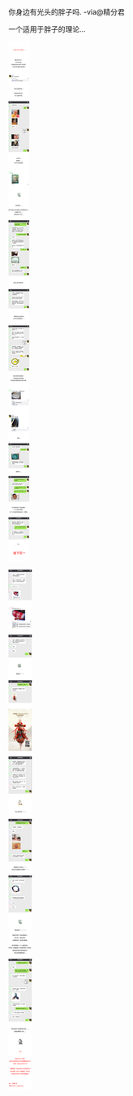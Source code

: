 
你身边有光头的胖子吗. -via@精分君

一个适用于胖子的理论...

![a8807989492f428f80f46915bc1d3634.jpg](https://raw.githubusercontent.com/wxlzmt/cdn1/master/ext/qw/groups/30053/a8807989492f428f80f46915bc1d3634.jpg)

![f97d466e74c340a29adcbe379c0ef3cf.jpg](https://raw.githubusercontent.com/wxlzmt/cdn1/master/ext/qw/groups/30053/f97d466e74c340a29adcbe379c0ef3cf.jpg)

